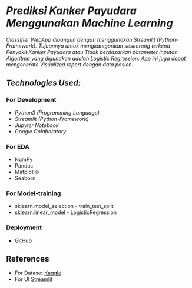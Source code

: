 # *Prediksi Kanker Payudara Menggunakan Machine Learning*

*Classifier WebApp dibangun dengan menggunakan Streamlit (Python-Framework). Tujuannya untuk mengkategorikan seseorang terkena Penyakit Kanker Payudara atau Tidak berdasarkan parameter inputan. Algoritma yang digunakan adalah Logistic Regression. App ini juga dapat mengenerate Visualized report dengan data pasien.*


## *Technologies Used:*

### For Development
* *Python3 (Programming Language)*
* *Streamlit (Python-Framework)*
* *Jupyter Notebook*
* *Google Colaboratory*

### For EDA
* NumPy
* Pandas
* Matplotlib
* Seaborn

### For Model-training
* sklearn.model_selection - train_test_split
* sklearn.linear_model - LogisticRegression


### Deployment
* GitHub

## References
* For Dataset [Kaggle](https://www.kaggle.com/datasets/yasserh/breast-cancer-dataset)
* For UI [Streamlit](https://streamlit.io/)
